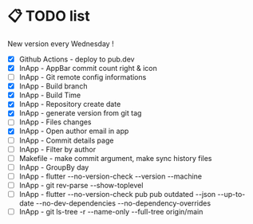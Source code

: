 # 📋 TODO list

New version every Wednesday !

- [x] Github Actions - deploy to pub.dev
- [x] InApp - AppBar commit count right & icon
- [ ] InApp - Git remote config informations
- [x] InApp - Build branch
- [x] InApp - Build Time
- [x] InApp - Repository create date
- [x] InApp - generate version from git tag
- [ ] InApp - Files changes
- [x] InApp - Open author email in app
- [ ] InApp - Commit details page
- [ ] InApp - Filter by author
- [ ] Makefile - make commit argument, make sync history files
- [ ] InApp - GroupBy day
- [ ] InApp - flutter --no-version-check --version --machine
- [ ] InApp - git rev-parse --show-toplevel
- [ ] InApp - flutter --no-version-check pub pub outdated --json --up-to-date --no-dev-dependencies --no-dependency-overrides
- [ ] InApp - git ls-tree -r --name-only --full-tree origin/main
